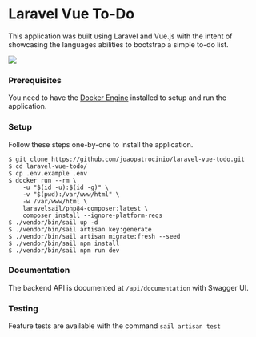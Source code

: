 # Laravel Vue To-Do

This application was built using Laravel and Vue.js with the intent of showcasing the languages abilities to bootstrap a simple to-do list.

![](https://i.ibb.co/s6xXRYM/imagem.png)

### Prerequisites
You need to have the [Docker Engine](https://docs.docker.com/engine/install/) installed to setup and run the application. 

### Setup
Follow these steps one-by-one to install the application.
```
$ git clone https://github.com/joaopatrocinio/laravel-vue-todo.git
$ cd laravel-vue-todo/
$ cp .env.example .env
$ docker run --rm \
    -u "$(id -u):$(id -g)" \
    -v "$(pwd):/var/www/html" \
    -w /var/www/html \
    laravelsail/php84-composer:latest \
    composer install --ignore-platform-reqs
$ ./vendor/bin/sail up -d
$ ./vendor/bin/sail artisan key:generate
$ ./vendor/bin/sail artisan migrate:fresh --seed
$ ./vendor/bin/sail npm install
$ ./vendor/bin/sail npm run dev
```

### Documentation
The backend API is documented at `/api/documentation` with Swagger UI.

### Testing
Feature tests are available with the command `sail artisan test`
